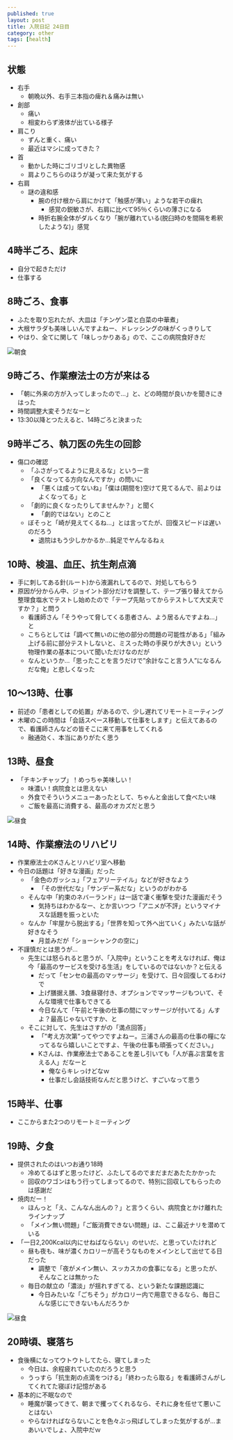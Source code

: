 ```yaml
---
published: true
layout: post
title: 入院日記 24日目
category: other
tags: [health]
---
```


## 状態

- 右手
  - 朝晩以外、右手三本指の痺れ＆痛みは無い
- 創部
  - 痛い
  - 相変わらず液体が出ている様子
- 肩こり
  - ずんと重く、痛い
  - 最近はマシに成ってきた？
- 首
  - 動かした時にゴリゴリとした異物感
  - 肩よりこちらのほうが凝って来た気がする
- 右肩
  - 謎の違和感
    - 腕の付け根から肩にかけて「触感が薄い」ような若干の痺れ
      - 感覚の鋭敏さが、右肩に比べて95％くらいの薄さになる
    - 時折右腕全体がダルくなり「腕が離れている(脱臼時のを間隔を希釈したような)」感覚

## 4時半ごろ、起床

- 自分で起きただけ
- 仕事する

## 8時ごろ、食事

- ふたを取り忘れたが、大皿は「チンゲン菜と白菜の中華煮」
- 大根サラダも美味しいんですよねー、ドレッシングの味がくっきりして
- やはり、全てに関して「味しっかりある」ので、ここの病院食好きだ

![朝食](/images/other/photos/PXL_20250625_225459693.jpg)

## 9時ごろ、作業療法士の方が来はる

- 「朝に外来の方が入ってしまったので…」と、どの時間が良いかを聞きにきはった
- 時間調整大変そうだなーと
- 13:30以降とつたえると、14時ごろと決まった

## 9時半ごろ、執刀医の先生の回診

- 傷口の確認
  - 「ふさがってるように見えるな」という一言
  - 「良くなってる方向なんですか」の問いに
    - 「悪くは成ってないね」「僕は(期間を)空けて見てるんで、前よりはよくなってる」と
  - 「劇的に良くなったりしてませんか？」と聞く
    - 「劇的ではない」とのこと
  - ぼそっと「崎が見えてくるね…」とは言ってたが、回復スピードは遅いのだろう
    - 退院はもう少しかかるか…鈍足でヤんなるねぇ

## 10時、検温、血圧、抗生剤点滴

- 手に刺してある針(ルート)から液漏れしてるので、対処してもらう
- 原因が分からん中、ジョイント部分だけを調整して、テープ張り替えてから整理食塩水でテストし始めたので「テープ先貼ってからテストして大丈夫ですか？」と問う
  - 看護師さん「そうやって脅してくる患者さん、よう居るんですよね…」と
  - こちらとしては「調べて無いのに他の部分の問題の可能性がある」「組み上げる前に部分テストしないと、ミスった時の手戻りが大きい」という物理作業の基本について聞いただけなのだが
  - なんというか…「思ったことを言うだけで”余計なこと言う人”になるんだな俺」と悲しくなった

## 10〜13時、仕事

- 前述の「患者としての処置」があるので、少し遅れてリモートミーティング
- 木曜のこの時間は「会話スペース移動して仕事をします」と伝えてあるので、看護師さんなどの皆そこに来て用事をしてくれる
  - 融通効く、本当にありがたく思う

## 13時、昼食

- 「チキンチャップ」！めっちゃ美味しい！
  - 味濃い！病院食とは思えない
  - 外食でそういうメニューあったとして、ちゃんと金出して食べたい味
  - ご飯を最高に消費する、最高のオカズだと思う

![昼食](/images/other/photos/PXL_20250626_041219897.jpg)

## 14時、作業療法のリハビリ

- 作業療法士のKさんとリハビリ室へ移動
- 今日の話題は「好きな漫画」だった
  - 「金色のガッシュ」「フェアリーテイル」などが好きなよう
    - 「その世代だな」「サンデー系だな」というのがわかる
  - そんな中「約束のネバーランド」は一話で凄く衝撃を受けた漫画だそう
    - 気持ちはわかるなー、とか言いつつ「アニメが不評」というマイナスな話題を振っといた
  - なんか「牢屋から脱出する」「世界を知って外へ出ていく」みたいな話が好きなそう
    - 月並みだが「ショーシャンクの空に」
- 不謹慎だとは思うが…
  - 先生には怒られると思うが、「入院中」ということを考えなければ、俺は今「最高のサービスを受ける生活」をしているのではないか？と伝える
    - だって「センセの最高のマッサージ」を受けて、日々回復してるわけで
    - 上げ膳据え膳、3食昼寝付き、オプションでマッサージもついて、そんな環境で仕事もできてる
    - 今日なんて「午前と午後の仕事の間にマッサージが付いてる」んすよ？最高じゃないですか、と
  - そこに対して、先生はさすがの「満点回答」
    - 「”考え方次第”ってやつですよねー。三浦さんの最高の仕事の糧になってるなら嬉しいことですよ、午後の仕事も頑張ってください。」
    - Kさんは、作業療法士であることを差し引いても「人が喜ぶ言葉を言える人」だなーと
      - 俺ならキレっけどなｗ
      - 仕事だし会話技術なんだと思うけど、すごいなって思う

## 15時半、仕事

- ここからまた2つのリモートミーティング

## 19時、夕食

- 提供されたのはいつお通り18時
  - 冷めてるはずと思ったけど、ふたしてるのでまだまだあたたかかった
  - 回収のワゴンはもう行ってしまってるので、特別に回収してもらったのは感謝だ
- 焼肉だー！
  - ほんっと「え、こんなん出んの？」と言うくらい、病院食とかけ離れたラインナップ
  - 「メイン無い問題」「ご飯消費できない問題」は、ここ最近ナリを潜めている
- 「一日2,200Kcal以内にせねばならない」のせいだ、と思っていたけれど
  - 昼も夜も、味が濃くカロリーが高そうなものをメインとして出せてる日だった
    - 調整で「夜がメイン無い、スッカスカの食事になる」と思ったが、そんなことは無かった
  - 毎日の献立の「濃淡」が揺れすぎてる、という新たな課題認識に
    - 今日みたいな「ごちそう」がカロリー内で用意できるなら、毎日こんな感じにできないもんだろうか

![昼食](/images/other/photos/PXL_20250626_095314762.jpg)

## 20時頃、寝落ち

- 食後横になってウトウトしてたら、寝てしまった
  - 今日は、余程疲れていたのだろうと思う
  - うっすら「抗生剤の点滴をつける」「終わったら取る」を看護師さんがしてくれてた寝ぼけ記憶がある
- 基本的に不眠なので
  - 睡魔が襲ってきて、朝まで攫ってくれるなら、それに身を任せて悪いことはない
  - やらなければならないことを色々ぶっ飛ばしてしまった気がするが…まあいいでしょ、入院中だｗ
